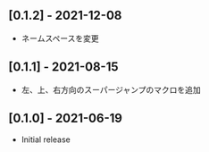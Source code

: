 ## [0.1.2] -  2021-12-08
- ネームスペースを変更

## [0.1.1] - 2021-08-15
- 左、上、右方向のスーパージャンプのマクロを追加

## [0.1.0] - 2021-06-19

- Initial release

